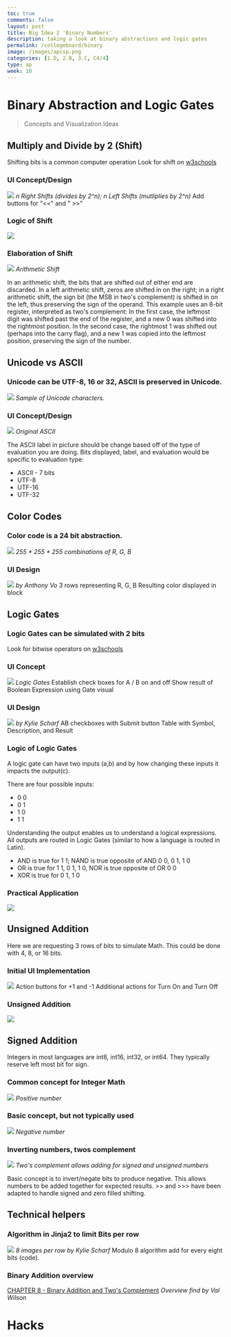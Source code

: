```yaml
---
toc: true
comments: false
layout: post
title: Big Idea 2 'Binary Numbers'
description: taking a look at binary abstractions and logic gates
permalink: /collegeboard/binary
image: /images/apcsp.png
categories: [1.D, 2.B, 3.C, C4/4]
type: ap
week: 10
---
```


# Binary Abstraction and Logic Gates
> Concepts and Visualization Ideas

## Multiply and Divide by 2 (Shift)
Shifting bits is a common computer operation
Look for shift on [w3schools](https://www.w3schools.com/js/js_bitwise.asp)

### UI Concept/Design
![]({{site.baseurl}}/images/binary_shift.png)
*n Right Shifts (divides by 2^n); n Left Shifts (mutliplies by 2^n)*
Add buttons for  "<<"   and  " >>"

### Logic of Shift
![]({{site.baseurl}}/images/logic_of_shift.png)

### Elaboration of Shift
![]({{site.baseurl}}/images/elaboration_of_shift.png)
*Arithmetic Shift*

In an arithmetic shift, the bits that are shifted out of either end are discarded. In a left arithmetic shift, zeros are shifted in on the right; in a right arithmetic shift, the sign bit (the MSB in two's complement) is shifted in on the left, thus preserving the sign of the operand.
This example uses an 8-bit register, interpreted as two's complement:
In the first case, the leftmost digit was shifted past the end of the register, and a new 0 was shifted into the rightmost position. In the second case, the rightmost 1 was shifted out (perhaps into the carry flag), and a new 1 was copied into the leftmost position, preserving the sign of the number.

##  Unicode vs ASCII

### Unicode can be UTF-8, 16 or 32, ASCII is preserved in Unicode.
![]({{site.baseurl}}/images/sample_unicode.png)
*Sample of Unicode characters.*

### UI Concept/Design
![]({{site.baseurl}}/images/ascii_label.png)
*Original ASCII*

The ASCII label in picture should be change based off of the type of evaluation you are doing.  Bits displayed, label, and evaluation would be specific to evaluation type:
- ASCII - 7 bits
- UTF-8
- UTF-16
- UTF-32

## Color Codes

### Color code is a 24 bit abstraction.
![]({{site.baseurl}}/images/color_code.png)
*255 * 255 * 255 combinations of R, G, B*

### UI Design
![]({{site.baseurl}}/images/color_block.png)
*by Anthony Vo*
3 rows representing R, G, B 
Resulting color displayed in block

## Logic Gates

### Logic Gates can be simulated with 2 bits
Look for bitwise operators on [w3schools](https://www.w3schools.com/js/js_bitwise.asp)

### UI Concept
![]({{site.baseurl}}/images/logic_gates.png)
*Logic Gates*
Establish check boxes for A / B on and off
Show result of Boolean Expression using Gate visual

### UI Design
![]({{site.baseurl}}/images/logic_gate_lab.png)
*by Kylie Scharf*
AB checkboxes with Submit button
Table with Symbol, Description, and Result

### Logic of Logic Gates
A logic gate can have two inputs (a,b) and by how changing these inputs it impacts the output(c). 

There are four possible inputs:
- 0 0
- 0 1
- 1 0
- 1 1

Understanding the output enables us to understand a logical expressions.  All outputs are routed in Logic Gates (similar to how a language is routed in Latin). 
- AND is true for 1 1; NAND is true opposite of AND 0 0, 0 1, 1 0
- OR is true for 1 1, 0 1, 1 0, NOR is true opposite of OR 0 0
- XOR is true for 0 1, 1 0

### Practical Application
![]({{site.baseurl}}/images/logic_gate_application.png)

## Unsigned Addition
Here we are requesting 3 rows of bits to simulate Math. This could be done with 4, 8, or 16 bits.

### Initial UI Implementation
![]({{site.baseurl}}/images/binary_math_conversion.png)
Action buttons for +1 and -1
Additional actions for Turn On and Turn Off

### Unsigned Addition
![]({{site.baseurl}}/images/unsigned_addition.png)

## Signed Addition
Integers in most languages are int8, int16, int32, or int64. They typically reserve left most bit for sign.

### Common concept for Integer Math
![]({{site.baseurl}}/images/integer_math_pos.png)
*Positive number*

### Basic concept, but not typically used
![]({{site.baseurl}}/images/integer_math_neg.png)
*Negative number*

### Inverting numbers, twos complement
![]({{site.baseurl}}/images/twos_complement.png)
*Two's complement allows adding for signed and unsigned numbers*

Basic concept is to invert/negate bits to produce negative. This allows numbers to be added together for expected results. >> and >>> have been adapted to handle signed and zero filled shifting.

## Technical helpers

### Algorithm in Jinja2 to limit Bits per row
![]({{site.baseurl}}/images/binary_math_conversion_example.png)
*8 images per row by Kylie Scharf*
Modulo 8 algorithm add <tr> for every eight bits (code).

### Binary Addition overview
[CHAPTER 8 - Binary Addition and Two's Complement](https://chortle.ccsu.edu/AssemblyTutorial/Chapter-08/ass08_1.html)
*Overview find by Val Wilson*

# Hacks
 



